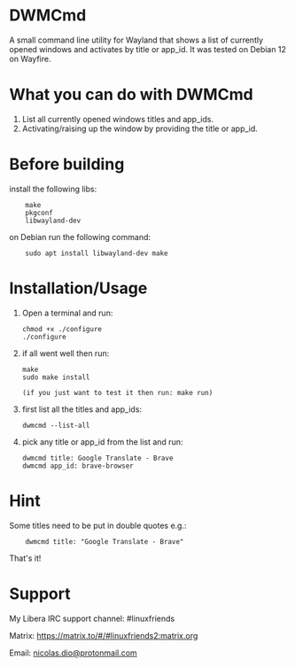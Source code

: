 # DWMCmd
A small command line utility for Wayland that shows a list of currently opened windows and activates by title or app_id.
It was tested on Debian 12 on Wayfire.

# What you can do with DWMCmd
   1. List all currently opened windows titles and app_ids.
   2. Activating/raising up the window by providing the title or app_id.

# Before building
   install the following libs:

		make
		pkgconf
		libwayland-dev

   on Debian run the following command:

		sudo apt install libwayland-dev make

# Installation/Usage
  1. Open a terminal and run:

		 chmod +x ./configure
		 ./configure

  2. if all went well then run:

		 make
		 sudo make install
		 
		 (if you just want to test it then run: make run)

  3. first list all the titles and app_ids:
  
		 dwmcmd --list-all

  4. pick any title or app_id from the list and run:

		 dwmcmd title: Google Translate - Brave
		 dwmcmd app_id: brave-browser

# Hint
Some titles need to be put in double quotes e.g.:

		dwmcmd title: "Google Translate - Brave"

That's it!

# Support

   My Libera IRC support channel: #linuxfriends

   Matrix: https://matrix.to/#/#linuxfriends2:matrix.org

   Email: nicolas.dio@protonmail.com
